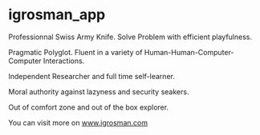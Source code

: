 # igrosman_app

Professionnal Swiss Army Knife. Solve Problem with efficient playfulness. 

Pragmatic Polyglot. Fluent in a variety of Human-Human-Computer-Computer Interactions. 

Independent Researcher and full time self-learner. 

Moral authority against lazyness and security seakers.

Out of comfort zone and out of the box explorer.

You can visit more on www.igrosman.com
